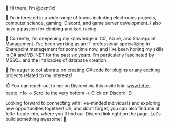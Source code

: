 👋 Hi there, I’m @cent1x!

👀 I’m interested in a wide range of topics including electronics projects, computer science, gaming, Discord, and game server development. I also have a passion for climbing and kart racing.

🌱 Currently, I’m deepening my knowledge in C#, Azure, and Sharepoint Management. I've been working as an IT professional specializing in Sharepoint management for some time now, and I've been honing my skills in C# and VB .NET for the past six years. I'm particularly fascinated by MSSQL and the intricacies of database creation.

💞️ I’m eager to collaborate on creating C# code for plugins or any exciting projects related to my interests!

📫 You can reach out to me on Discord via this invite link: www.fette-beute.info -> Scrol to the very bottom -> Click on Discord :D

Looking forward to connecting with like-minded individuals and exploring new opportunities together! Oh, and don't forget, you can also find me at fette-beute.info, where you'll find our Discord link right on the page. Let's build something awesome! 🚀

